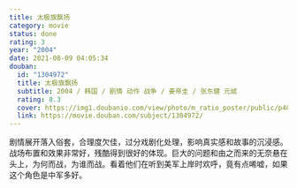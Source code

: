 ```yaml
---
title: 太极旗飘扬
category: movie
status: done
rating: 3
year: "2004"
date: 2021-08-09 04:05:34
douban:
  id: "1304972"
  title: 太极旗飘扬
  subtitle: 2004 / 韩国 / 剧情 动作 战争 / 姜帝圭 / 张东健 元斌
  rating: 8.3
  cover: https://img1.doubanio.com/view/photo/m_ratio_poster/public/p480212560.jpg
  link: https://movie.douban.com/subject/1304972/
---
```


剧情展开落入俗套，合理度欠佳，过分戏剧化处理，影响真实感和故事的沉浸感。战场布置和效果非常好，残酷得到很好的体现。巨大的问题和由之而来的无奈悬在头上，为何而战，为谁而战。看着他们在听到美军上岸时欢呼，竟有点唏嘘，如果这个角色是中军多好。
